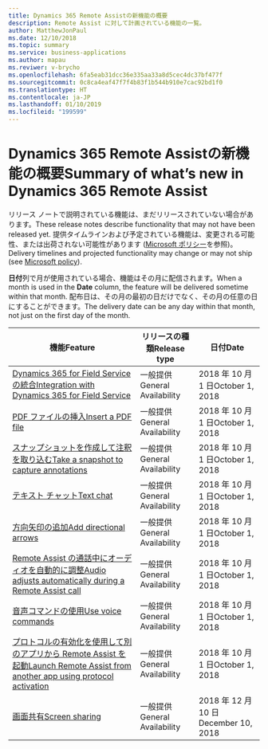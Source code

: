 ```yaml
---
title: Dynamics 365 Remote Assistの新機能の概要
description: Remote Assist に対して計画されている機能の一覧。
author: MatthewJonPaul
ms.date: 12/10/2018
ms.topic: summary
ms.service: business-applications
ms.author: mapau
ms.reviwer: v-brycho
ms.openlocfilehash: 6fa5eab31dcc36e335aa33a8d5cec4dc37bf477f
ms.sourcegitcommit: 0c8ca4eaf47f7f4b83f1b544b910e7cac92bd1f0
ms.translationtype: HT
ms.contentlocale: ja-JP
ms.lasthandoff: 01/10/2019
ms.locfileid: "199599"
---
```

# <a name="summary-of-whats-new-in-dynamics-365-remote-assist"></a><span data-ttu-id="bc6dc-103">Dynamics 365 Remote Assistの新機能の概要</span><span class="sxs-lookup"><span data-stu-id="bc6dc-103">Summary of what’s new in Dynamics 365 Remote Assist</span></span>

<span data-ttu-id="bc6dc-104">リリース ノートで説明されている機能は、まだリリースされていない場合があります。</span><span class="sxs-lookup"><span data-stu-id="bc6dc-104">These release notes describe functionality that may not have been released yet.</span></span> <span data-ttu-id="bc6dc-105">提供タイムラインおよび予定されている機能は、変更される可能性、または出荷されない可能性があります ([Microsoft ポリシー](https://go.microsoft.com/fwlink/p/?linkid=2007332)を参照)。</span><span class="sxs-lookup"><span data-stu-id="bc6dc-105">Delivery timelines and projected functionality may change or may not ship (see [Microsoft policy](https://go.microsoft.com/fwlink/p/?linkid=2007332)).</span></span>

<span data-ttu-id="bc6dc-106">**日付**列で月が使用されている場合、機能はその月に配信されます。</span><span class="sxs-lookup"><span data-stu-id="bc6dc-106">When a month is used in the **Date** column, the feature will be delivered sometime within that month.</span></span> <span data-ttu-id="bc6dc-107">配布日は、その月の最初の日だけでなく、その月の任意の日にすることができます。</span><span class="sxs-lookup"><span data-stu-id="bc6dc-107">The delivery date can be any day within that month, not just on the first day of the month.</span></span>


| <span data-ttu-id="bc6dc-108">**機能**</span><span class="sxs-lookup"><span data-stu-id="bc6dc-108">**Feature**</span></span>                                     | <span data-ttu-id="bc6dc-109">**リリースの種類**</span><span class="sxs-lookup"><span data-stu-id="bc6dc-109">**Release type**</span></span>     | <span data-ttu-id="bc6dc-110">**日付**</span><span class="sxs-lookup"><span data-stu-id="bc6dc-110">**Date**</span></span> |
|-------------------------------------------------|----------------------|--------------------------|
| [<span data-ttu-id="bc6dc-111">Dynamics 365 for Field Service の統合</span><span class="sxs-lookup"><span data-stu-id="bc6dc-111">Integration with Dynamics 365 for Field Service</span></span>](field-service-integration.md) | <span data-ttu-id="bc6dc-112">一般提供</span><span class="sxs-lookup"><span data-stu-id="bc6dc-112">General Availability</span></span> | <span data-ttu-id="bc6dc-113">2018 年 10 月 1 日</span><span class="sxs-lookup"><span data-stu-id="bc6dc-113">October 1, 2018</span></span>             |
| [<span data-ttu-id="bc6dc-114">PDF ファイルの挿入</span><span class="sxs-lookup"><span data-stu-id="bc6dc-114">Insert a PDF file</span></span>](insert-PDF-file.md)                               | <span data-ttu-id="bc6dc-115">一般提供</span><span class="sxs-lookup"><span data-stu-id="bc6dc-115">General Availability</span></span> | <span data-ttu-id="bc6dc-116">2018 年 10 月 1 日</span><span class="sxs-lookup"><span data-stu-id="bc6dc-116">October 1, 2018</span></span>             |
| [<span data-ttu-id="bc6dc-117">スナップショットを作成して注釈を取り込む</span><span class="sxs-lookup"><span data-stu-id="bc6dc-117">Take a snapshot to capture annotations</span></span>](snapshot.md)         | <span data-ttu-id="bc6dc-118">一般提供</span><span class="sxs-lookup"><span data-stu-id="bc6dc-118">General Availability</span></span> | <span data-ttu-id="bc6dc-119">2018 年 10 月 1 日</span><span class="sxs-lookup"><span data-stu-id="bc6dc-119">October 1, 2018</span></span>             |
| [<span data-ttu-id="bc6dc-120">テキスト チャット</span><span class="sxs-lookup"><span data-stu-id="bc6dc-120">Text chat</span></span>](text-chat.md)                                       | <span data-ttu-id="bc6dc-121">一般提供</span><span class="sxs-lookup"><span data-stu-id="bc6dc-121">General Availability</span></span> | <span data-ttu-id="bc6dc-122">2018 年 10 月 1 日</span><span class="sxs-lookup"><span data-stu-id="bc6dc-122">October 1, 2018</span></span>             |
| [<span data-ttu-id="bc6dc-123">方向矢印の追加</span><span class="sxs-lookup"><span data-stu-id="bc6dc-123">Add directional arrows</span></span>](add-directional-arrow.md)                              | <span data-ttu-id="bc6dc-124">一般提供</span><span class="sxs-lookup"><span data-stu-id="bc6dc-124">General Availability</span></span> | <span data-ttu-id="bc6dc-125">2018 年 10 月 1 日</span><span class="sxs-lookup"><span data-stu-id="bc6dc-125">October 1, 2018</span></span>             |
| [<span data-ttu-id="bc6dc-126">Remote Assist の通話中にオーディオを自動的に調整</span><span class="sxs-lookup"><span data-stu-id="bc6dc-126">Audio adjusts automatically during a Remote Assist call</span></span>](dynamic-audio.md)   | <span data-ttu-id="bc6dc-127">一般提供</span><span class="sxs-lookup"><span data-stu-id="bc6dc-127">General Availability</span></span> | <span data-ttu-id="bc6dc-128">2018 年 10 月 1 日</span><span class="sxs-lookup"><span data-stu-id="bc6dc-128">October 1, 2018</span></span>             |
| [<span data-ttu-id="bc6dc-129">音声コマンドの使用</span><span class="sxs-lookup"><span data-stu-id="bc6dc-129">Use voice commands</span></span>](voice-commands.md)                                  | <span data-ttu-id="bc6dc-130">一般提供</span><span class="sxs-lookup"><span data-stu-id="bc6dc-130">General Availability</span></span> | <span data-ttu-id="bc6dc-131">2018 年 10 月 1 日</span><span class="sxs-lookup"><span data-stu-id="bc6dc-131">October 1, 2018</span></span>             |
| [<span data-ttu-id="bc6dc-132">プロトコルの有効化を使用して別のアプリから Remote Assist を起動</span><span class="sxs-lookup"><span data-stu-id="bc6dc-132">Launch Remote Assist from another app using protocol activation</span></span>](protocol-activation.md)  |  <span data-ttu-id="bc6dc-133">一般提供</span><span class="sxs-lookup"><span data-stu-id="bc6dc-133">General Availability</span></span>  | <span data-ttu-id="bc6dc-134">2018 年 10 月 1 日</span><span class="sxs-lookup"><span data-stu-id="bc6dc-134">October 1, 2018</span></span>
| [<span data-ttu-id="bc6dc-135">画面共有</span><span class="sxs-lookup"><span data-stu-id="bc6dc-135">Screen sharing</span></span>](screen-sharing.md)  |  <span data-ttu-id="bc6dc-136">一般提供</span><span class="sxs-lookup"><span data-stu-id="bc6dc-136">General Availability</span></span>  | <span data-ttu-id="bc6dc-137">2018 年 12 月 10 日</span><span class="sxs-lookup"><span data-stu-id="bc6dc-137">December 10, 2018</span></span> 
